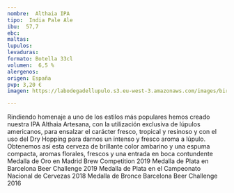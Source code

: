 ```yaml
---
nombre:  Althaia IPA
tipo:  India Pale Ale
ibu:  57,7
ebc:
maltas: 
lupulos: 
levaduras: 
formato: Botella 33cl
volumen:  6,5 %
alergenos: 
origen: España
pvp: 3,20 €
imagen: https://labodegadellupulo.s3.eu-west-3.amazonaws.com/images/birras/althaiaipa.jpg

---
```

Rindiendo homenaje a uno de los estilos más populares hemos creado nuestra IPA Althaia Artesana, con la utilización exclusiva de lúpulos americanos, para ensalzar el carácter fresco, tropical y resinoso y con el uso del Dry Hopping para darnos un intenso y fresco aroma a lúpulo. Obtenemos así esta cerveza de brillante color ambarino y una espuma compacta, aromas florales, frescos y una entrada en boca contundente
Medalla de Oro en Madrid Brew Competition 2019
 Medalla de Plata en Barcelona Beer Challenge 2019
 Medalla de Plata en el Campeonato Nacional de Cervezas 2018
 Medalla de Bronce Barcelona Beer Challenge 2016


















